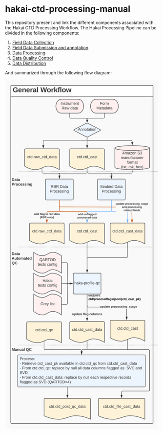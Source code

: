 # hakai-ctd-processing-manual

This repository present and link the different components associated with the Hakai CTD Processing Workflow. The Hakai Processing Pipeline can be divided in the following components:

1. [Field Data Collection](docs/1-field-data-collection.md)
1. [Field Data Submission and annotation](docs/2-data-submission.md)
1. [Data Processing](docs/3-data-processing.md)
1. [Data Quality Control](docs/4-data-quality-control.md)
1. [Data Distribution](docs/5-data-distribution.md)

And summarized through the following flow diagram:

<p align="center">
<img src="assets/figures/Hakai-ctd-processing-workflow-figure-1-summary.png" alt="Summary Workflow" width="500"/>
</p>
